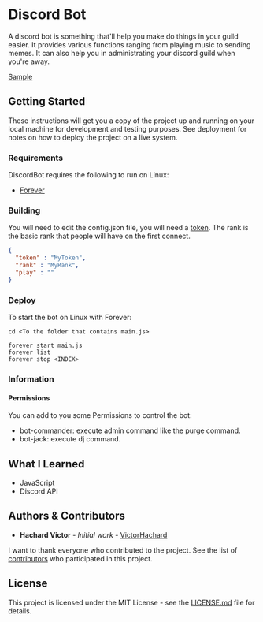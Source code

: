 # Discord Bot

A discord bot is something that'll help you make do things in your guild easier. It provides various functions ranging from playing music to sending memes. It can also help you in administrating your discord guild when you're away.

[Sample](https://github.com/VictorHachard/DiscordBot/blob/master/res/bot.jpg)

## Getting Started

These instructions will get you a copy of the project up and running on your local machine for development and testing purposes. See deployment for notes on how to deploy the project on a live system.

### Requirements

DiscordBot requires the following to run on Linux:

- [Forever](https://www.npmjs.com/package/forever)

### Building

You will need to edit the config.json file, you will need a [token](https://github.com/reactiflux/discord-irc/wiki/Creating-a-discord-bot-&-getting-a-token). The rank is the basic rank that people will have on the first connect.

```json
{
  "token" : "MyToken",
  "rank" : "MyRank",
  "play" : ""
}
```

### Deploy

To start the bot on Linux with Forever:

```
cd <To the folder that contains main.js>

forever start main.js
forever list
forever stop <INDEX>
```

### Information

#### Permissions

You can add to you some Permissions to control the bot:

- bot-commander: execute admin command like the purge command.
- bot-jack: execute dj command.

## What I Learned

- JavaScript
- Discord API

## Authors & Contributors

* **Hachard Victor** - *Initial work* - [VictorHachard](https://github.com/VictorHachard)

I want to thank everyone who contributed to the project.
See the list of [contributors](https://github.com/VictorHachard/DiscordBot/graphs/contributors) who participated in this project.

## License

This project is licensed under the MIT License - see the [LICENSE.md](../master/LICENSE) file for details.
